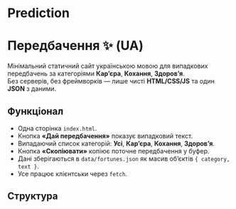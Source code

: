 # Prediction

# Передбачення ✨ (UA)

Мінімальний статичний сайт українською мовою для випадкових передбачень за категоріями **Кар’єра**, **Кохання**, **Здоров’я**.  
Без серверів, без фреймворків — лише чисті **HTML/CSS/JS** та один **JSON** з даними.

## Функціонал
- Одна сторінка `index.html`.
- Кнопка **«Дай передбачення»** показує випадковий текст.
- Випадаючий список категорій: **Усі**, **Кар’єра**, **Кохання**, **Здоров’я**.
- Кнопка **«Скопіювати»** копіює поточне передбачення у буфер.
- Дані зберігаються в `data/fortunes.json` як масив об’єктів `{ category, text }`.
- Усе працює клієнтськи через `fetch`.

## Структура
